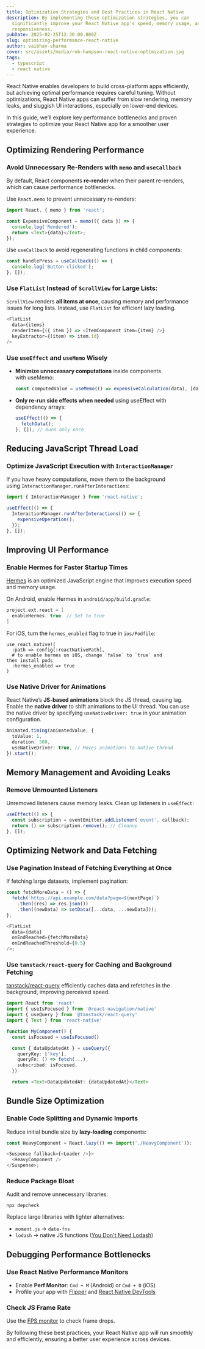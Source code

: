 ```yaml
---
title: Optimization Strategies and Best Practices in React Native
description: By implementing these optimization strategies, you can
  significantly improve your React Native app’s speed, memory usage, and
  responsiveness.
pubDate: 2025-02-25T12:30:00.000Z
slug: optimizing-performance-react-native
author: vaibhav-sharma
cover: src/assets/media/rob-hampson-react-native-optimization.jpg
tags:
  - typescript
  - react native
---
```

React Native enables developers to build cross-platform apps efficiently, but achieving optimal performance requires careful tuning. Without optimizations, React Native apps can suffer from slow rendering, memory leaks, and sluggish UI interactions, especially on lower-end devices.

In this guide, we’ll explore key performance bottlenecks and proven strategies to optimize your React Native app for a smoother user experience.

## Optimizing Rendering Performance

### Avoid Unnecessary Re-Renders with `memo` and `useCallback`

By default, React components **re-render** when their parent re-renders, which can cause performance bottlenecks.

Use `React.memo` to prevent unnecessary re-renders:

```typescript
import React, { memo } from 'react';

const ExpensiveComponent = memo(({ data }) => {
  console.log('Rendered');
  return <Text>{data}</Text>;
});
```

Use `useCallback` to avoid regenerating functions in child components:

```typescript
const handlePress = useCallback(() => {
  console.log('Button clicked');
}, []);
```

### Use `FlatList` Instead of `ScrollView` for Large Lists:

`ScrollView` renders **all items at once**, causing memory and performance issues for long lists. Instead, use `FlatList` for efficient lazy loading.

```typescript
<FlatList
  data={items}
  renderItem={({ item }) => <ItemComponent item={item} />}
  keyExtractor={(item) => item.id}
/>
```

### Use `useEffect` and `useMemo` Wisely

* **Minimize unnecessary computations** inside components with useMemo:

  ```typescript
  const computedValue = useMemo(() => expensiveCalculation(data), [data]);
  ```
* **Only re-run side effects when needed** using useEffect with dependency arrays:

  ```typescript
  useEffect(() => {
    fetchData();
  }, []); // Runs only once
  ```

## Reducing JavaScript Thread Load

### Optimize JavaScript Execution with `InteractionManager`

If you have heavy computations, move them to the background using `InteractionManager.runAfterInteractions`:

```typescript
import { InteractionManager } from 'react-native';

useEffect(() => {
  InteractionManager.runAfterInteractions(() => {
    expensiveOperation();
  });
}, []);
```

## Improving UI Performance

### Enable Hermes for Faster Startup Times

[Hermes](https://github.com/facebook/hermes/blob/main/README.md) is an optimized JavaScript engine that improves execution speed and memory usage.

On Android, enable Hermes in `android/app/build.gradle`:

```groovy
project.ext.react = [
  enableHermes: true  // Set to true
]
```

For iOS, turn the `hermes_enabled` flag to true in `ios/Podfile`:

```pod
use_react_native!(
  :path => config[:reactNativePath],
  # to enable hermes on iOS, change `false` to `true` and
then install pods
  :hermes_enabled => true
)
```

### Use Native Driver for Animations

React Native’s **JS-based animations** block the JS thread, causing lag. Enable the **native driver** to shift animations to the UI thread. You can use the native driver by specifying `useNativeDriver: true` in your animation configuration.

```typescript
Animated.timing(animatedValue, {
  toValue: 1,
  duration: 500,
  useNativeDriver: true, // Moves animations to native thread
}).start();
```

## Memory Management and Avoiding Leaks

### Remove Unmounted Listeners

Unremoved listeners cause memory leaks. Clean up listeners in `useEffect`:

```typescript
useEffect(() => {
  const subscription = eventEmitter.addListener('event', callback);
  return () => subscription.remove(); // Cleanup
}, []);
```

## Optimizing Network and Data Fetching

### Use Pagination Instead of Fetching Everything at Once

If fetching large datasets, implement pagination:

```typescript
const fetchMoreData = () => {
  fetch(`https://api.example.com/data?page=${nextPage}`)
    .then((res) => res.json())
    .then((newData) => setData([...data, ...newData]));
};

<FlatList
  data={data}
  onEndReached={fetchMoreData}
  onEndReachedThreshold={0.5}
/>;
```

### Use `tanstack/react-query` for Caching and Background Fetching

[tanstack/react-query](https://tanstack.com/query/latest) efficiently caches data and refetches in the background, improving perceived speed.

```typescript
import React from 'react'
import { useIsFocused } from '@react-navigation/native'
import { useQuery } from '@tanstack/react-query'
import { Text } from 'react-native'

function MyComponent() {
  const isFocused = useIsFocused()

  const { dataUpdatedAt } = useQuery({
    queryKey: ['key'],
    queryFn: () => fetch(...),
    subscribed: isFocused,
  })

  return <Text>DataUpdatedAt: {dataUpdatedAt}</Text>
```

## Bundle Size Optimization

### Enable Code Splitting and Dynamic Imports

Reduce initial bundle size by **lazy-loading** components:

```typescript
const HeavyComponent = React.lazy(() => import('./HeavyComponent'));

<Suspense fallback={<Loader />}>
  <HeavyComponent />
</Suspense>;
```

### Reduce Package Bloat

Audit and remove unnecessary libraries:

```shell
npx depcheck
```

Replace large libraries with lighter alternatives:

* `moment.js` → `date-fns`
* `lodash` → native JS functions ([You Don't Need Lodash](https://github.com/you-dont-need/You-Dont-Need-Lodash-Underscore))

## Debugging Performance Bottlenecks

### Use React Native Performance Monitors

* Enable **Perf Monitor**: `Cmd + M` (Android) or `Cmd + D` (iOS)
* Profile your app with [Flipper](https://fbflipper.com/docs/features/react-native/) and [React Native DevTools](https://reactnative.dev/docs/react-native-devtools)

### Check JS Frame Rate

Use the [FPS monitor](https://reactnative.dev/docs/performance) to check frame drops.

By following these best practices, your React Native app will run smoothly and efficiently, ensuring a better user experience across devices.
